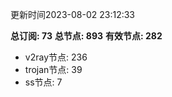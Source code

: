 更新时间2023-08-02 23:12:33

**总订阅: 73**
**总节点: 893**
**有效节点: 282**
- v2ray节点: 236
- trojan节点: 39
- ss节点: 7
